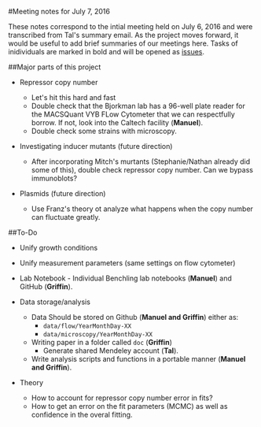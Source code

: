 #Meeting notes for July 7, 2016

These notes correspond to the intial meeting held on July 6, 2016 and were
transcribed from Tal's summary email. As the project moves forward, it would be
useful to add brief summaries of our meetings here. Tasks of inidividuals are
marked in bold and will be opened as [issues](https://github.com/RPGroup-PBoC/mwc_induction/issues).

##Major parts of this project

* Repressor copy number
	+ Let's hit this hard and fast
	+ Double check that the Bjorkman lab has a 96-well plate reader for the
	    MACSQuant VYB FLow Cytometer that we can respectfully borrow. If
	    not, look into the Caltech facility (**Manuel**).
	+ Double check some strains with microscopy.

* Investigating inducer mutants (future direction)
	+ After incorporating Mitch's murtants (Stephanie/Nathan already did
	    some of this), double check repressor copy number. Can we  bypass
	    immunoblots?

* Plasmids (future direction)
	+ Use Franz's theory ot analyze what happens when the copy number can
	    fluctuate greatly.

##To-Do

* Unify growth conditions

* Unify measurement parameters (same settings on flow cytometer)

* Lab Notebook - Individual Benchling lab notebooks (**Manuel**) and GitHub
    (**Griffin**).

* Data storage/analysis
	+ Data Should be stored on Github (**Manuel and Griffin**) either as:
		- ``data/flow/YearMonthDay-XX``
		- ``data/microscopy/YearMonthDay-XX``
	+ Writing paper in a folder called ``doc`` (**Griffin**)
		- Generate shared Mendeley account (**Tal**).
	+ Write analysis scripts and functions in a portable manner
	    (**Manuel and Griffin**).

* Theory
	+ How to account for repressor copy number error in fits?
	+ How to get an error on the fit parameters (MCMC) as well as
	    confidence in the overal fitting.

